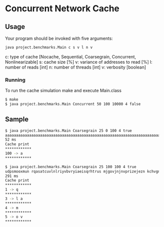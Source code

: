 # Concurrent Network Cache
## Usage
Your program should be invoked with five arguments:
```bash
java project.benchmarks.Main c s v l n v
```
c: type of cache [Nocache, Sequential, Coarsegrain, Concurrent, Nonlinearizable]
s: cache size [%]
v: variance of addresses to read [%]
l: number of reads [int]
n: number of threads [int]
v: verbosity [boolean]
### Running
To run the cache simulation make and execute Main.class
```bash
$ make
$ java project.benchmarks.Main Concurrent 50 100 10000 4 false
```
## Sample
```bash
$ java project.benchmarks.Main Coarsegrain 25 0 100 4 true
aaaaaaaaaaaaaaaaaaaaaaaaaaaaaaaaaaaaaaaaaaaaaaaaaaaaaaaaaaaaaaaaaaaaaaaaaaaaaaaaaaaaaaaaaaaaaaaaaaaa
52 ms
Cache print
************
100 -> a
************
```
```bash
$ java project.benchmarks.Main Coarsegrain 25 100 100 4 true
udpsmooxmun rqasatcuvlnlriyvbvryiaeisqrhtrus mjgovjnjnvprizejezn kchvgngzto bdepgezyjdeshprwjhbmhoql
291 ms
Cache print
************
1 -> q
************
3 -> l a
************
4 -> m
************
5 -> o v
************
```

